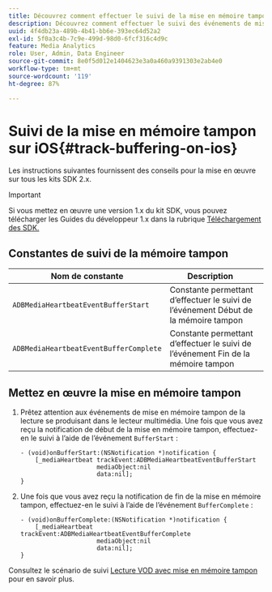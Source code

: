 ```yaml
---
title: Découvrez comment effectuer le suivi de la mise en mémoire tampon sur iOS
description: Découvrez comment effectuer le suivi des événements de mise en mémoire tampon sur iOS.
uuid: 4f4db23a-489b-4b41-bb6e-393ec64d52a2
exl-id: 5f0a3c4b-7c9e-499d-98d0-6fcf316c4d9c
feature: Media Analytics
role: User, Admin, Data Engineer
source-git-commit: 8e0f5d012e1404623e3a0a460a9391303e2ab4e0
workflow-type: tm+mt
source-wordcount: '119'
ht-degree: 87%

---
```


# Suivi de la mise en mémoire tampon sur iOS{#track-buffering-on-ios}

Les instructions suivantes fournissent des conseils pour la mise en œuvre sur tous les kits SDK 2.x.

>[!IMPORTANT]
>
>Si vous mettez en œuvre une version 1.x du kit SDK, vous pouvez télécharger les Guides du développeur 1.x dans la rubrique [Téléchargement des SDK.](/help/sdk-implement/download-sdks.md)

## Constantes de suivi de la mémoire tampon


| Nom de constante | Description     |
|---|---|
| `ADBMediaHeartbeatEventBufferStart` | Constante permettant d’effectuer le suivi de l’événement Début de la mémoire tampon |
| `ADBMediaHeartbeatEventBufferComplete` | Constante permettant d’effectuer le suivi de l’événement Fin de la mémoire tampon |

## Mettez en œuvre la mise en mémoire tampon

1. Prêtez attention aux événements de mise en mémoire tampon de la lecture se produisant dans le lecteur multimédia. Une fois que vous avez reçu la notification de début de la mise en mémoire tampon, effectuez-en le suivi à l’aide de l’événement `BufferStart` :

   ```
   - (void)onBufferStart:(NSNotification *)notification {
       [_mediaHeartbeat trackEvent:ADBMediaHeartbeatEventBufferStart  
                        mediaObject:nil  
                        data:nil];
   }
   ```

1. Une fois que vous avez reçu la notification de fin de la mise en mémoire tampon, effectuez-en le suivi à l’aide de l’événement `BufferComplete` :

   ```
   - (void)onBufferComplete:(NSNotification *)notification {
       [_mediaHeartbeat trackEvent:ADBMediaHeartbeatEventBufferComplete  
                        mediaObject:nil  
                        data:nil];
   }
   ```

Consultez le scénario de suivi [Lecture VOD avec mise en mémoire tampon](/help/sdk-implement/tracking-scenarios/vod-buffering.md) pour en savoir plus.
